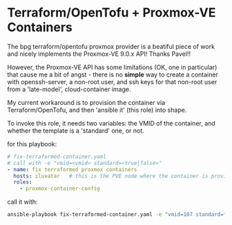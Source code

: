 # Terraform/OpenTofu + Proxmox-VE Containers

The bpg terraform/opentofu proxmox provider is a beatiful piece of work and nicely implements the Proxmox-VE 9.0.x API! Thanks Pavel!!

However, the Proxmox-VE API has some limitations (OK, one in particular) that cause me a bit of angst - there is no **simple** way to create a container with openssh-server, a non-root user, and ssh keys for that non-root user from a 'late-model', cloud-container image.  

My current workaround is to provision the container via Terraform/OpenTofu, and then 'ansible it' (this role) into shape.

To invoke this role, it needs two variables: the VMID of the container, and whether the template is a 'standard' one, or not.

for this playbook:
```yaml
# fix-terraformed-container.yaml
# call with -e "vmid=<vmid> standard=<true|false>"
- name: fix terraformed proxmox containers
  hosts: iluvatar   # this is the PVE node where the container is provisioned
  roles:
    - proxmox-container-config
```

call it with:
```bash
ansible-playbook fix-terraformed-container.yaml -e "vmid=107 standard=false"
```